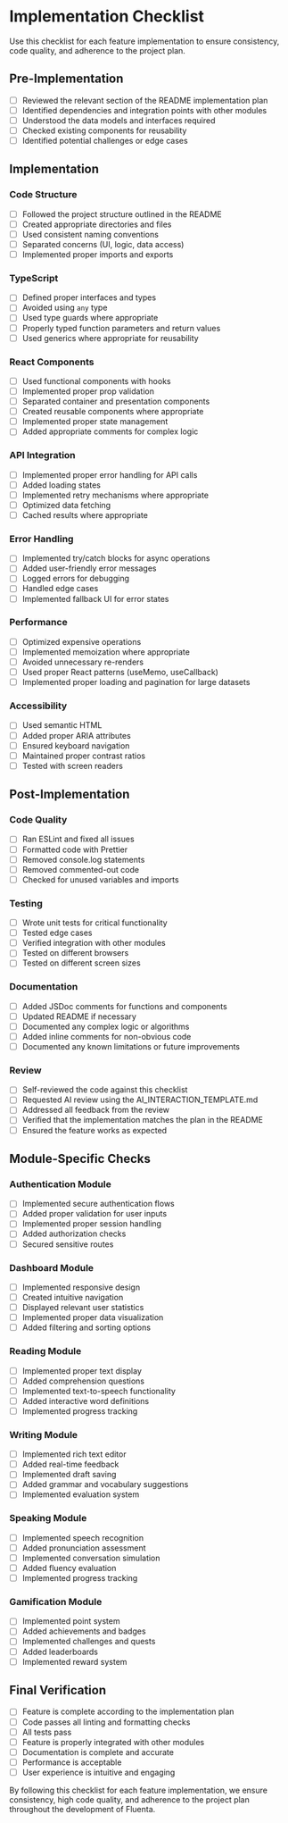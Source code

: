 # Implementation Checklist

Use this checklist for each feature implementation to ensure consistency, code quality, and adherence to the project plan.

## Pre-Implementation

- [ ] Reviewed the relevant section of the README implementation plan
- [ ] Identified dependencies and integration points with other modules
- [ ] Understood the data models and interfaces required
- [ ] Checked existing components for reusability
- [ ] Identified potential challenges or edge cases

## Implementation

### Code Structure

- [ ] Followed the project structure outlined in the README
- [ ] Created appropriate directories and files
- [ ] Used consistent naming conventions
- [ ] Separated concerns (UI, logic, data access)
- [ ] Implemented proper imports and exports

### TypeScript

- [ ] Defined proper interfaces and types
- [ ] Avoided using `any` type
- [ ] Used type guards where appropriate
- [ ] Properly typed function parameters and return values
- [ ] Used generics where appropriate for reusability

### React Components

- [ ] Used functional components with hooks
- [ ] Implemented proper prop validation
- [ ] Separated container and presentation components
- [ ] Created reusable components where appropriate
- [ ] Implemented proper state management
- [ ] Added appropriate comments for complex logic

### API Integration

- [ ] Implemented proper error handling for API calls
- [ ] Added loading states
- [ ] Implemented retry mechanisms where appropriate
- [ ] Optimized data fetching
- [ ] Cached results where appropriate

### Error Handling

- [ ] Implemented try/catch blocks for async operations
- [ ] Added user-friendly error messages
- [ ] Logged errors for debugging
- [ ] Handled edge cases
- [ ] Implemented fallback UI for error states

### Performance

- [ ] Optimized expensive operations
- [ ] Implemented memoization where appropriate
- [ ] Avoided unnecessary re-renders
- [ ] Used proper React patterns (useMemo, useCallback)
- [ ] Implemented proper loading and pagination for large datasets

### Accessibility

- [ ] Used semantic HTML
- [ ] Added proper ARIA attributes
- [ ] Ensured keyboard navigation
- [ ] Maintained proper contrast ratios
- [ ] Tested with screen readers

## Post-Implementation

### Code Quality

- [ ] Ran ESLint and fixed all issues
- [ ] Formatted code with Prettier
- [ ] Removed console.log statements
- [ ] Removed commented-out code
- [ ] Checked for unused variables and imports

### Testing

- [ ] Wrote unit tests for critical functionality
- [ ] Tested edge cases
- [ ] Verified integration with other modules
- [ ] Tested on different browsers
- [ ] Tested on different screen sizes

### Documentation

- [ ] Added JSDoc comments for functions and components
- [ ] Updated README if necessary
- [ ] Documented any complex logic or algorithms
- [ ] Added inline comments for non-obvious code
- [ ] Documented any known limitations or future improvements

### Review

- [ ] Self-reviewed the code against this checklist
- [ ] Requested AI review using the AI_INTERACTION_TEMPLATE.md
- [ ] Addressed all feedback from the review
- [ ] Verified that the implementation matches the plan in the README
- [ ] Ensured the feature works as expected

## Module-Specific Checks

### Authentication Module

- [ ] Implemented secure authentication flows
- [ ] Added proper validation for user inputs
- [ ] Implemented proper session handling
- [ ] Added authorization checks
- [ ] Secured sensitive routes

### Dashboard Module

- [ ] Implemented responsive design
- [ ] Created intuitive navigation
- [ ] Displayed relevant user statistics
- [ ] Implemented proper data visualization
- [ ] Added filtering and sorting options

### Reading Module

- [ ] Implemented proper text display
- [ ] Added comprehension questions
- [ ] Implemented text-to-speech functionality
- [ ] Added interactive word definitions
- [ ] Implemented progress tracking

### Writing Module

- [ ] Implemented rich text editor
- [ ] Added real-time feedback
- [ ] Implemented draft saving
- [ ] Added grammar and vocabulary suggestions
- [ ] Implemented evaluation system

### Speaking Module

- [ ] Implemented speech recognition
- [ ] Added pronunciation assessment
- [ ] Implemented conversation simulation
- [ ] Added fluency evaluation
- [ ] Implemented progress tracking

### Gamification Module

- [ ] Implemented point system
- [ ] Added achievements and badges
- [ ] Implemented challenges and quests
- [ ] Added leaderboards
- [ ] Implemented reward system

## Final Verification

- [ ] Feature is complete according to the implementation plan
- [ ] Code passes all linting and formatting checks
- [ ] All tests pass
- [ ] Feature is properly integrated with other modules
- [ ] Documentation is complete and accurate
- [ ] Performance is acceptable
- [ ] User experience is intuitive and engaging

By following this checklist for each feature implementation, we ensure consistency, high code quality, and adherence to the project plan throughout the development of Fluenta.
